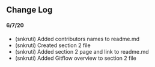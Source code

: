 ## Change Log

#### 6/7/20
* (snkruti) Added contributors names to readme.md
* (snkruti) Created section 2 file
* (snkruti) Added section 2 page and link to readme.md
* (snkruti) Added Gitflow overview to section 2 file
